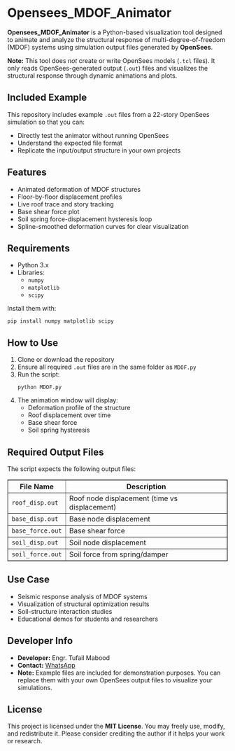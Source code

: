 </head>
<body>
  <h1>Opensees_MDOF_Animator</h1>

  <p><strong>Opensees_MDOF_Animator</strong> is a Python-based visualization tool designed to animate and analyze the structural response of multi-degree-of-freedom (MDOF) systems using simulation output files generated by <strong>OpenSees</strong>.</p>

  <p><strong>Note:</strong> This tool does <em>not</em> create or write OpenSees models (<code>.tcl</code> files). It only reads OpenSees-generated output (<code>.out</code>) files and visualizes the structural response through dynamic animations and plots.</p>

  <h2>Included Example</h2>
  <p>This repository includes example <code>.out</code> files from a 22-story OpenSees simulation so that you can:</p>
  <ul>
    <li>Directly test the animator without running OpenSees</li>
    <li>Understand the expected file format</li>
    <li>Replicate the input/output structure in your own projects</li>
  </ul>

  <h2>Features</h2>
  <ul>
    <li>Animated deformation of MDOF structures</li>
    <li>Floor-by-floor displacement profiles</li>
    <li>Live roof trace and story tracking</li>
    <li>Base shear force plot</li>
    <li>Soil spring force-displacement hysteresis loop</li>
    <li>Spline-smoothed deformation curves for clear visualization</li>
  </ul>

  <h2>Requirements</h2>
  <ul>
    <li>Python 3.x</li>
    <li>Libraries:
      <ul>
        <li><code>numpy</code></li>
        <li><code>matplotlib</code></li>
        <li><code>scipy</code></li>
      </ul>
    </li>
  </ul>
  <p>Install them with:</p>
  <pre><code>pip install numpy matplotlib scipy</code></pre>

  <h2>How to Use</h2>
  <ol>
    <li>Clone or download the repository</li>
    <li>Ensure all required <code>.out</code> files are in the same folder as <code>MDOF.py</code></li>
    <li>Run the script:
      <pre><code>python MDOF.py</code></pre>
    </li>
    <li>The animation window will display:
      <ul>
        <li>Deformation profile of the structure</li>
        <li>Roof displacement over time</li>
        <li>Base shear force</li>
        <li>Soil spring hysteresis</li>
      </ul>
    </li>
  </ol>

  <h2>Required Output Files</h2>
  <p>The script expects the following output files:</p>
  <table border="1" cellpadding="5" cellspacing="0">
    <thead>
      <tr>
        <th>File Name</th>
        <th>Description</th>
      </tr>
    </thead>
    <tbody>
      <tr><td><code>roof_disp.out</code></td><td>Roof node displacement (time vs displacement)</td></tr>
      <tr><td><code>base_disp.out</code></td><td>Base node displacement</td></tr>
      <tr><td><code>base_force.out</code></td><td>Base shear force</td></tr>
      <tr><td><code>soil_disp.out</code></td><td>Soil node displacement</td></tr>
      <tr><td><code>soil_force.out</code></td><td>Soil force from spring/damper</td></tr>
    </tbody>
  </table>

  <h2>Use Case</h2>
  <ul>
    <li>Seismic response analysis of MDOF systems</li>
    <li>Visualization of structural optimization results</li>
    <li>Soil-structure interaction studies</li>
    <li>Educational demos for students and researchers</li>
  </ul>

  <h2>Developer Info</h2>
  <ul>
    <li><strong>Developer:</strong> Engr. Tufail Mabood</li>
    <li><strong>Contact:</strong> <a href="https://wa.me/+923440907874">WhatsApp</a></li>
    <li><strong>Note:</strong> Example files are included for demonstration purposes. You can replace them with your own OpenSees output files to visualize your simulations.</li>
  </ul>

  <h2>License</h2>
  <p>This project is licensed under the <strong>MIT License</strong>. You may freely use, modify, and redistribute it. Please consider crediting the author if it helps your work or research.</p>
</body>
